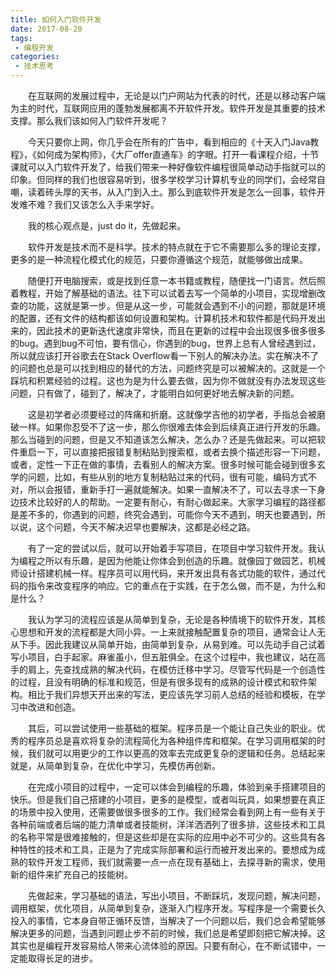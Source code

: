 ```yaml
---
title: 如何入门软件开发
date: 2017-08-20
tags:
 - 编程开发
categories:
 - 技术思考
---
```


&ensp;&ensp;&ensp;&ensp;在互联网的发展过程中，无论是以门户网站为代表的时代，还是以移动客户端为主的时代，互联网应用的蓬勃发展都离不开软件开发。软件开发是其重要的技术支撑。那么我们该如何入门软件开发呢？

&ensp;&ensp;&ensp;&ensp;今天只要你上网，你几乎会在所有的广告中，看到相应的《十天入门Java教程》，《如何成为架构师》，《大厂offer直通车》的字眼。打开一看课程介绍，十节课就可以入门软件开发了，给我们带来一种好像软件编程很简单动动手指就可以的印象。但同样的我们也很容易听到，很多学校学习计算机专业的同学们，会经常自嘲，读着砖头厚的天书，从入门到入土。那么到底软件开发是怎么一回事，软件开发难不难？我们又该怎么入手来学好。

&ensp;&ensp;&ensp;&ensp;我的核心观点是，just do it，先做起来。

&ensp;&ensp;&ensp;&ensp;软件开发是技术而不是科学。技术的特点就在于它不需要那么多的理论支撑，更多的是一种流程化模式化的规范，只要你遵循这个规范，就能够做出成果。

&ensp;&ensp;&ensp;&ensp;随便打开电脑搜索，或是找到任意一本书籍或教程，随便找一门语言。然后照着教程，开始了解基础的语法。往下可以试着去写一个简单的小项目，实现增删改查的功能，这就是第一步。但是从这一步，可能就会遇到不小的问题，那就是环境的配置，还有文件的结构都该如何设置和架构。计算机技术和软件都是代码开发出来的，因此技术的更新迭代速度非常快，而且在更新的过程中会出现很多很多很多的bug。遇到bug不可怕，要有信心，你遇到的bug，世界上总有人曾经遇到过，所以就应该打开谷歌去在Stack Overflow看一下别人的解决办法。实在解决不了的问题也总是可以找到相应的替代的方法，问题终究是可以被解决的。这就是一个踩坑和积累经验的过程。这也为是为什么要去做，因为你不做就没有办法发现这些问题，只有做了，碰到了，解决了，才能明白如何更好地去解决新的问题。

&ensp;&ensp;&ensp;&ensp;这是初学者必须要经过的阵痛和折磨。这就像学吉他的初学者，手指总会被磨破一样。如果你忍受不了这一步，那么你很难去体会到后续真正进行开发的乐趣。那么当碰到的问题，但是又不知道该怎么解决，怎么办？还是先做起来。可以把软件重启一下，可以直接把报错复制粘贴到搜索框，或者去换个描述形容一下问题，或者，定性一下正在做的事情，去看别人的解决方案。很多时候可能会碰到很多玄学的问题，比如，有些从别的地方复制粘贴过来的代码，很有可能，编码方式不对，所以会报错，重新手打一遍就能解决。如果一直解决不了，可以去寻求一下身边技术比较好的人的帮助。一定要有耐心，有耐心做起来。大家学习编程的路径都是差不多的，你遇到的问题，终究会遇到，可能你今天不遇到，明天也要遇到，所以说，这个问题，今天不解决迟早也要解决，这都是必经之路。

&ensp;&ensp;&ensp;&ensp;有了一定的尝试以后，就可以开始着手写项目，在项目中学习软件开发。我认为编程之所以有乐趣，是因为他能让你体会到创造的乐趣。就像园丁做园艺，机械师设计搭建机械一样。程序员可以用代码，来开发出具有各式功能的软件，通过代码的指令来改变程序的响应。它的重点在于实践，在于怎么做，而不是，为什么和是什么？

&ensp;&ensp;&ensp;&ensp;我认为学习的流程应该是从简单到复杂，无论是各种情境下的软件开发，其核心思想和开发的流程都是大同小异。一上来就接触配置复杂的项目，通常会让人无从下手。因此我建议从简单开始，由简单到复杂，从易到难。可以先动手自己试着写小项目，白手起家。麻雀虽小，但五脏俱全。在这个过程中，我也建议，站在高手的肩上，先查找成熟的解决代码，在模仿迁移中学习。尽管写代码是一个创造性的过程，且没有明确的标准和规范，但是有很多现有的成熟的设计模式和软件架构。相比于我们异想天开出来的写法，更应该先学习前人总结的经验和模板，在学习中改进和创造。

&ensp;&ensp;&ensp;&ensp;其后，可以尝试使用一些基础的框架。程序员是一个能让自己失业的职业。优秀的程序员总是喜欢将复杂的流程简化为各种组件库和框架。在学习调用框架的时候，我们就可以用更少的工作以更高的效率去完成更复杂的逻辑和任务。总结起来就是，从简单到复杂，在优化中学习，先模仿再创新。

&ensp;&ensp;&ensp;&ensp;在完成小项目的过程中，一定可以体会到编程的乐趣，体验到亲手搭建项目的快乐。但是我们自己搭建的小项目，更多的是模型，或者叫玩具，如果想要在真正的场景中投入使用，还需要做很多很多的工作。我们经常会看到网上有一些有关于各种前端或者后端的能力清单或者技能树，洋洋洒洒列了很多排，这些技术和工具的名称平常是很难接触的，但是这些却是在实际的应用中必不可少的。这些具有各种特性的技术和工具，正是为了完成实际部署和运行而被开发出来的。要想成为成熟的软件开发工程师，我们就需要一点一点在现有基础上，去探寻新的需求，使用新的组件来扩充自己的技能树。

&ensp;&ensp;&ensp;&ensp;先做起来，学习基础的语法，写出小项目，不断踩坑，发现问题，解决问题，调用框架，优化项目，从简单到复杂，逐渐入门程序开发。写程序是一个需要长久投入的事情，它本身自带正循环反馈，当解决了一个问题以后，我们总会希望能够解决更多的问题，当遇到问题止步不前的时候，我们总是希望即刻把它解决掉。这其实也是编程开发容易给人带来心流体验的原因。只要有耐心，在不断试错中，一定能取得长足的进步。

   
   